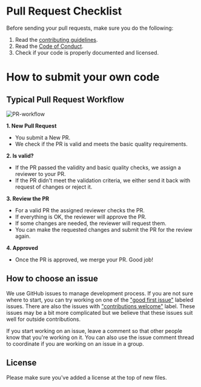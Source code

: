 # **Pull Request Checklist**
Before sending your pull requests, make sure you do the following:
1. Read the [contributing guidelines](CONTRIBUTING.md).
2. Read the [Code of Conduct](CODE_OF_CONDUCT.md).
3. Check if your code is properly documented and licensed.

# **How to submit your own code**
## Typical Pull Request Workflow
![PR-workflow](https://github.com/5sControl/5s-backend/assets/131950264/f1db562b-6f6d-4719-a911-c6a7d04cd3ce)

**1. New Pull Request**
- You submit a New PR.
- We check if the PR is valid and meets the basic quality requirements.
  
**2. Is valid?**
- If the PR passed the validity and basic quality checks, we assign a reviewer to your PR.
- If the PR didn't meet the validation criteria, we either send it back with request of changes or reject it.

**3. Review the PR**
- For a valid PR the assigned reviewer checks the PR.
- If everything is OK, the reviewer will approve the PR.
- If some changes are needed, the reviewer will request them.
- You can make the requested changes and submit the PR for the review again.

**4. Approved**
- Once the PR is approved, we merge your PR. Good job!

## How to choose an issue
We use GitHub issues to manage development process. If you are not sure where to start, you can try working on one of the ["good first issue"](https://github.com/5sControl/5s-onvif/issues?q=is%3Aopen+is%3Aissue+label%3A%22good+first+issue%22) labeled issues. There are also the issues with ["contributions welcome"](https://github.com/5sControl/5s-onvif/issues?q=is%3Aopen+is%3Aissue+label%3A%22contributions+welcome%22) label. These issues may be a bit more complicated but we believe that these issues suit well for outside contributions.

If you start working on an issue, leave a comment so that other people know that you're working on it. You can also use the issue comment thread to coordinate if you are working on an issue in a group.

## License
Please make sure you've added a license at the top of new files.

